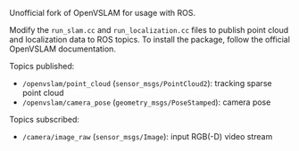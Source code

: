 Unofficial fork of OpenVSLAM for usage with ROS.

Modify the `run_slam.cc` and `run_localization.cc` files to publish point cloud and localization data to ROS topics. To install the package, follow the official OpenVSLAM documentation.

Topics published:

- `/openvslam/point_cloud` (`sensor_msgs/PointCloud2`): tracking sparse point cloud
- `/openvslam/camera_pose` (`geometry_msgs/PoseStamped`): camera pose

Topics subscribed:

- `/camera/image_raw` (`sensor_msgs/Image`): input RGB(-D) video stream